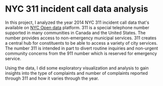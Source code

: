 # NYC 311 incident call data analysis

In this project, I analyzed the year 2014 NYC 311 incident call data that's available on [NYC Open data](https://data.cityofnewyork.us/Social-Services/311-Service-Requests-from-2010-to-Present/erm2-nwe9) platform.  311 is a special telephone number supported in many communities in Canada and the United States. The number provides access to non-emergency municipal services. 311 creates a central hub for constituents to be able to access a variety of city services. The number 311 is intended in part to divert routine inquiries and non-urgent community concerns from the 911 number which is reserved for emergency service.

Using the data, I did some exploratory visualization and analysis to gain insights into the type of complaints and number of complaints reported through 311 and how it varies through the year.